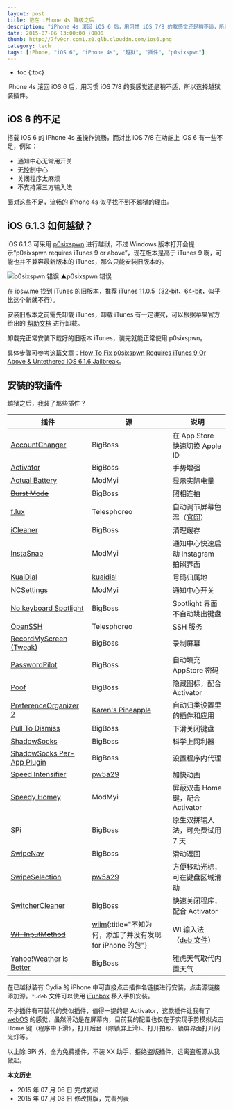 ```yaml
---
layout: post
title: 记在 iPhone 4s 降级之后
description: "iPhone 4s 滚回 iOS 6 后，用习惯 iOS 7/8 的我感觉还是稍不适，所以选择越狱装插件。"
date: 2015-07-06 13:00:00 +0800
thumb: http://7fv9cr.com1.z0.glb.clouddn.com/ios6.png
category: tech
tags: [iPhone, "iOS 6", "iPhone 4s", "越狱", "插件", "p0sixspwn"]
---
```


* toc
{:toc}

iPhone 4s 滚回 iOS 6 后，用习惯 iOS 7/8 的我感觉还是稍不适，所以选择越狱装插件。

## iOS 6 的不足

搭载 iOS 6 的 iPhone 4s 虽操作流畅，而对比 iOS 7/8 在功能上 iOS 6 有一些不足，例如：

* 通知中心无常用开关
* 无控制中心
* 关闭程序太麻烦
* 不支持第三方输入法

面对这些不足，流畅的 iPhone 4s 似乎找不到不越狱的理由。

## iOS 6.1.3 如何越狱？

iOS 6.1.3 可采用 [p0sixspwn](http://p0sixspwn.com/) 进行越狱，不过 Windows 版本打开会提示“p0sixspwn requires iTunes 9 or above”，现在版本是高于 iTunes 9 啊，可能也并不兼容最新版本的 iTunes，那么只能安装旧版本的。

![p0sixspwn 错误]({{site.IMG_PATH}}/after-my-iphone-4s-downgraded.png)
▲p0sixspwn 错误


在 ipsw.me 找到 iTunes 的旧版本，推荐 iTunes 11.0.5（[32-bit](https://secure-appldnld.apple.com/iTunes11/091-9269.20130816.Azfre/iTunesSetup.exe)、[64-bit](https://secure-appldnld.apple.com/iTunes11/091-9270.20130816.Qw23e/iTunes64Setup.exe)，似乎比这个新就不行）。

安装旧版本之前需先卸载 iTunes，卸载 iTunes 有一定讲究，可以根据苹果官方给出的 [帮助文档](https://support.apple.com/zh-cn/HT1923) 进行卸载。

卸载完正常安装下载好的旧版本 iTunes，装完就能正常使用 p0sixspwn。

具体步骤可参考这篇文章：[How To Fix p0sixspwn Requires iTunes 9 Or Above & Untethered iOS 6.1.6 Jailbreak](http://www.inati0n.com/how-to-fix-p0sixspwn-requires-itunes-9-or-above-untethered-ios-6-1-6-jailbreak/)。


## 安装的软插件

越狱之后，我装了那些插件？

|    插件   |    源    |  说明  | 
|-----------|----------|--------|
|[AccountChanger](cydia://package/kr.typostudio.accountchanger)|BigBoss|在 App Store 快速切换 Apple ID|
|[Activator](cydia://package/libactivator)|BigBoss|手势增强|
|[Actual Battery](cydia://package/com.pw5a29.actualbattery)|ModMyi|显示实际电量|
|[<s>Burst Mode</s>](cydia://package/org.thebigboss.burstmode)|BigBoss|照相连拍|
|[f.lux](cydia://package/org.herf.flux)|Telesphoreo|自动调节屏幕色温（[官网](https://justgetflux.com/)）|
|[iCleaner](cydia://package/org.altervista.exilecom.icleaner)|BigBoss|清理缓存|
|[InstaSnap](cydia://package/com.ravirajm.instasnap)|ModMyi|通知中心快速启动 Instagram 拍照界面|
|[KuaiDial](cydia://package/kuaidial-beta)|[kuaidial](cydia://url/https://cydia.saurik.com/api/share#?source=http://kuaidial.googlecode.com/svn/deb)|号码归属地|
|[NCSettings](cydia://package/com.jamied360.ncsettings)|ModMyi|通知中心开关|
|[No keyboard Spotlight](cydia://package/com.itaysoft.nokeyspotlight)|BigBoss|Spotlight 界面不自动跳出键盘|
|[OpenSSH](cydia://package/openssh)|Telesphoreo|SSH 服务|
|[RecordMyScreen (Tweak)](cydia://package/org.coolstar.recordmyscreentweak)|BigBoss|录制屏幕|
|[PasswordPilot](cydia://package/com.filippobiga.passwordpilot)|BigBoss|自动填充 AppStore 密码|
|[Poof](cydia://package/com.bigboss.poof)|BigBoss|隐藏图标，配合 Activator|
|[PreferenceOrganizer 2](cydia://package/net.angelxwind.preferenceorganizer2)|[Karen's Pineapple](cydia://url/https://cydia.saurik.com/api/share#?source=http://cydia.angelxwind.net/)|自动归类设置里的插件和应用|
|[Pull To Dismiss](cydia://package/com.rpetrich.pulltodismiss)|BigBoss|下滑关闭键盘|
|[ShadowSocks](cydia://package/com.linusyang.shadowsocks)|BigBoss|科学上网利器|
|[ShadowSocks Per-App Plugin](cydia://package/com.linusyang.ssperapp)|BigBoss|设置程序内代理|
|[Speed Intensifier](cydia://package/com.pw5a29.speedintensifier)|[pw5a29](cydia://url/https://cydia.saurik.com/api/share#?source=https://pw5a29.github.io/)|加快动画|
|[Speedy Homey](cydia://package/com.pw5a29.speedyhomey) |ModMyi|屏蔽双击 Home 键，配合 Activator|
|[SPi](cydia://package/com.gviridis.spi)|BigBoss|原生双拼输入法，可免费试用 7 天|
|[SwipeNav](cydia://package/me.devbug.swipenav)|BigBoss|滑动返回|
|[SwipeSelection](cydia://package/com.iky1e.swipeselection)|[pw5a29](cydia://url/https://cydia.saurik.com/api/share#?source=https://pw5a29.github.io/)|方便移动光标，可在键盘区域滑动|
|[SwitcherCleaner](cydia://package/jp.r-plus.switchcleaner)|BigBoss|快速关闭程序，配合 Activator|
|[<s>WI-InputMethod</s>](cydia://package/wiim-iphone)|[wiim](cydia://url/https://cydia.saurik.com/api/share#?source=http://cydia.myrepospace.com/wiim/){:title="不知为何，添加了并没有发现 for iPhone 的包"}|WI 输入法（[deb 文件](http://www.wicld.com/down_load/ios/WIInputMethod-ios-2.1-1413.deb)）|
|[Yahoo!Weather is Better](cydia://package/com.ba.yahooweatherisbetter)|BigBoss|雅虎天气取代内置天气|

在已越狱装有 Cydia 的 iPhone 中可直接点击插件名链接进行安装，点击源链接添加源。`*.deb` 文件可以使用 [iFunbox](http://www.i-funbox.com/) 移入手机安装。

不少插件有可替代的类似插件，值得一提的是 Activator，这款插件让我有了 [webOS](/small-but-complete.html) 的感觉，虽然滑动是在屏幕内，目前我的配置也仅在于实现手势模拟点击 Home 键（程序中下滑），打开后台（除锁屏上滑）、打开拍照、锁屏界面打开闪光灯等。

以上除 SPi 外，全为免费插件，不装 XX 助手、拒绝盗版插件，远离盗版源从我做起。

**本文历史**

* 2015 年 07 月 06 日 完成初稿
* 2015 年 07 月 08 日 修改排版，完善列表
